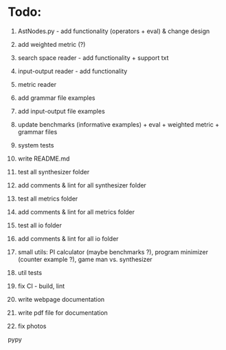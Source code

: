 # Todo:
1) AstNodes.py - add functionality (operators + eval) & change design
2) add weighted metric (?)
3) search space reader - add functionality + support txt
4) input-output reader - add functionality
5) metric reader
6) add grammar file examples
7) add input-output file examples
8) update benchmarks (informative examples) + eval + weighted metric + grammar files
9) system tests
10) write README.md

11) test all synthesizer folder
12) add comments & lint for all synthesizer folder
13) test all metrics folder
14) add comments & lint for all metrics folder
15) test all io folder
16) add comments & lint for all io folder
17) small utils: PI calculator (maybe benchmarks ?), program minimizer (counter example ?), game man vs. synthesizer
18) util tests
19) fix CI - build, lint
20) write webpage documentation
21) write pdf file for documentation
22) fix photos

pypy
